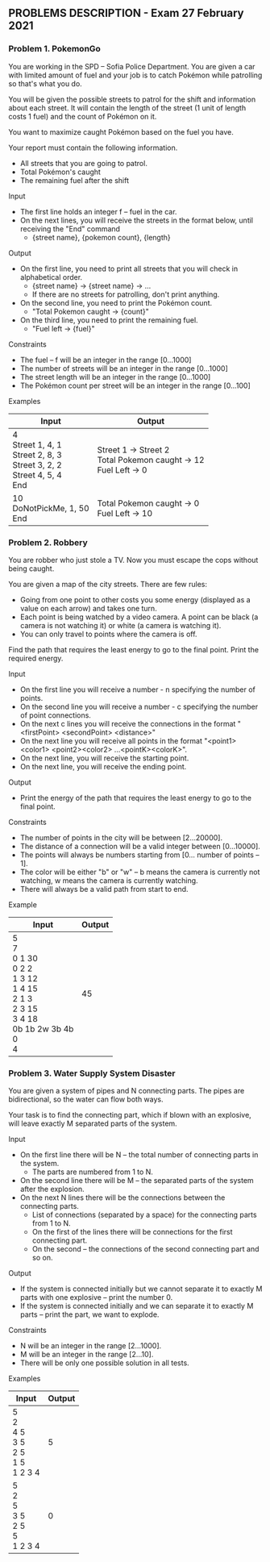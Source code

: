 ## PROBLEMS DESCRIPTION - Exam 27 February 2021


### Problem 1.	PokemonGo

You are working in the SPD – Sofia Police Department. You are given a car with limited amount of fuel and your job is to catch Pokémon while patrolling so that's what you do. 

You will be given the possible streets to patrol for the shift and information about each street. It will contain the length of the street (1 unit of length costs 1 fuel) and the count of Pokémon on it.

You want to maximize caught Pokémon based on the fuel you have. 

Your report must contain the following information.

  +	All streets that you are going to patrol.
  +	Total Pokémon's caught 
  +	The remaining fuel after the shift

Input

  +	The first line holds an integer f – fuel in the car.
  +	On the next lines, you will receive the streets in the format below, until receiving the "End" command
    +	{street name}, {pokemon count}, {length}

Output

  +	On the first line, you need to print all streets that you will check in alphabetical order.
    +	{street name} -> {street name} -> …
    +	If there are no streets for patrolling, don't print anything.
  +	On the second line, you need to print the Pokémon count.
    +	"Total Pokemon caught -> {count}"
  +	On the third line, you need to print the remaining fuel.
    +	"Fuel left -> {fuel}"

Constraints

  +	The fuel – f will be an integer in the range [0…1000]
  +	The number of streets will be an integer in the range [0…1000]
  +	The street length will be an integer in the range [0…1000]
  +	The Pokémon count per street will be an integer in the range [0…100]

Examples

| Input | Output |
| --- | --- |
| 4 <br> Street 1, 4, 1 <br> Street 2, 8, 3 <br> Street 3, 2, 2 <br> Street 4, 5, 4 <br> End | Street 1 -> Street 2 <br> Total Pokemon caught -> 12 <br> Fuel Left -> 0 |
| 10 <br> DoNotPickMe, 1, 50 <br> End | Total Pokemon caught -> 0 <br> Fuel Left -> 10 |

### Problem 2. Robbery

You are robber who just stole a TV. Now you must escape the cops without being caught. 

You are given a map of the city streets. There are few rules:

  +	Going from one point to other costs you some energy (displayed as a value on each arrow) and takes one turn.
  +	Each point is being watched by a video camera. A point can be black (a camera is not watching it) or white (a camera is watching it). 
  +	You can only travel to points where the camera is off.

Find the path that requires the least energy to go to the final point. Print the required energy.

Input

  +	On the first line you will receive a number - n specifying the number of points.
  +	On the second line you will receive a number - c specifying the number of point connections.
  +	On the next c lines you will receive the connections in the format "\<firstPoint\> \<secondPoint\> \<distance\>"
  +	On the next line you will receive all points in the format "\<point1\>\<color1\> \<point2\>\<color2\> …\<pointK\>\<colorK\>".  
  +	On the next line, you will receive the starting point.
  +	On the next line, you will receive the ending point.

Output

  +	Print the energy of the path that requires the least energy to go to the final point. 

Constraints
  
  +	The number of points in the city will be between [2…20000].
  +	The distance of a connection will be a valid integer between [0…10000].
  +	The points will always be numbers starting from [0… number of points – 1].
  +	The color will be either "b" or "w" – b means the camera is currently not watching, w means the camera is currently watching.
  +	There will always be a valid path from start to end.

Example

| Input | Output |
| --- | --- |
| 5 <br> 7 <br> 0 1 30 <br> 0 2 2 <br> 1 3 12 <br> 1 4 15 <br> 2 1 3 <br> 2 3 15 <br> 3 4 18 <br> 0b 1b 2w 3b 4b <br> 0 <br> 4 | 45 |

### Problem 3. Water Supply System Disaster

You are given a system of pipes and N connecting parts. The pipes are bidirectional, so the water can flow both ways.  

Your task is to find the connecting part, which if blown with an explosive, will leave exactly M separated parts of the system. 

Input

  +	On the first line there will be N – the total number of connecting parts in the system.
    +	The parts are numbered from 1 to N.
  +	On the second line there will be M – the separated parts of the system after the explosion.
  +	On the next N lines there will be the connections between the connecting parts. 
    +	List of connections (separated by a space) for the connecting parts from 1 to N. 
      +	On the first of the lines there will be connections for the first connecting part.
      +	On the second – the connections of the second connecting part and so on.

Output

  +	If the system is connected initially but we cannot separate it to exactly M parts with one explosive – print the number 0.
  +	If the system is connected initially and we can separate it to exactly M parts – print the part, we want to explode.

Constraints

  +	N will be an integer in the range [2…1000].
  +	M will be an integer in the range [2…10].
  +	There will be only one possible solution in all tests.

Examples

| Input | Output |
| --- | --- |
| 5 <br> 2 <br> 4 5 <br> 3 5 <br> 2 5 <br> 1 5 <br> 1 2 3 4 | 5 |
| 5 <br> 2 <br> 5 <br> 3 5 <br> 2 5 <br> 5 <br> 1 2 3 4 | 0 |